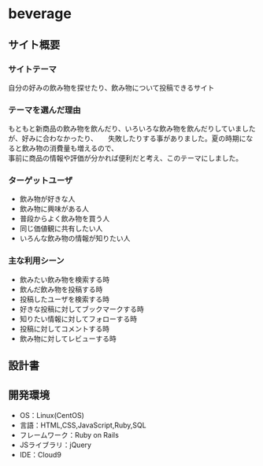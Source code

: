 # beverage

## サイト概要
### サイトテーマ
自分の好みの飲み物を探せたり、飲み物について投稿できるサイト

### テーマを選んだ理由
もともと新商品の飲み物を飲んだり、いろいろな飲み物を飲んだりしていましたが、好みに合わなかったり、  　
失敗したりする事がありました。夏の時期になると飲み物の消費量も増えるので、  
事前に商品の情報や評価が分かれば便利だと考え、このテーマにしました。
### ターゲットユーザ
- 飲み物が好きな人
- 飲み物に興味がある人
- 普段からよく飲み物を買う人
- 同じ価値観に共有したい人
- いろんな飲み物の情報が知りたい人

### 主な利用シーン
- 飲みたい飲み物を検索する時
- 飲んだ飲み物を投稿する時
- 投稿したユーザを検索する時
- 好きな投稿に対してブックマークする時
- 知りたい情報に対してフォローする時
- 投稿に対してコメントする時
- 飲み物に対してレビューする時
## 設計書


## 開発環境
- OS：Linux(CentOS)
- 言語：HTML,CSS,JavaScript,Ruby,SQL
- フレームワーク：Ruby on Rails
- JSライブラリ：jQuery
- IDE：Cloud9
